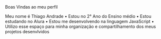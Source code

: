 Boas Vindas ao meu perfil

Meu nome é Thiago Andrade
• Estou no 2° Ano do Ensino médio
• Estou estudando no Alura
• Estou me desenvolvendo na linguagem JavaScript
• Utilizo esse espaço para minha organização e compartilhamento dos meus projetos desenvlvidos


